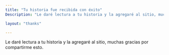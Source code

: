 ```yaml
---
title: "Tu historia fue recibida con éxito"
Description: "Le daré lectura a tu historia y la agregaré al sitio, muchas gracias por compartirme esto."

layout: "thanks"

---
```


Le daré lectura a tu historia y la agregaré al sitio, muchas gracias por compartirme esto.
